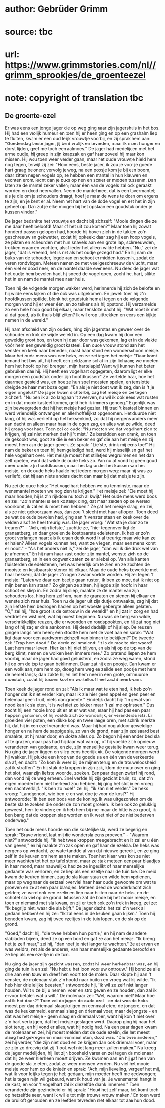 # author: Gebrüder Grimm
# source: tbc
# url: https://www.grimmstories.com/nl//grimm_sprookjes/de_groenteezel
# note: copyright of translation tbc

## De groente-ezel 

Er was eens een jonge jager die op weg ging naar zijn jagershuis in het
bos. Hij had een vrolijk humeur en toen hij er heen ging en op een
grashalm liep te fluiten, kwam er een oud lelijk vrouwtje voorbij, en
zij sprak hem aan: "Goedendag beste jager, jij bent vrolijk en
tevreden, maar ik moet honger en dorst lijden, geef me toch een
aalmoes." De jager had medelijden met het arme oudje, hij greep in zijn
knapzak en gaf haar zoveel hij maar kon missen. Hij wou toen weer verder
gaan, maar het oude vrouwtje hield hem nog tegen, terwijl zij zei:
"Hoor eens, beste jager, ik zou je voor je goede hart graag belonen;
vervolg je weg, na een poosje kom je bij een boom, daar zitten negen
vogels op, ze hebben een mantel in hun klauwen en vechten erom. Richt
dan je buks op hen en schiet er midden tussenin. Dan laten ze de mantel
zeker vallen; maar één van de vogels zal ook geraakt worden en dood
neervallen. Neem de mantel mee, dat is een tovermantel; als je die om je
schouders draagt, hoef je maar de wens te doen om ergens te zijn, en je
bent er al. Neem het hart van de dode vogel en eet het in zijn geheel
op. Dan zul je elke morgen bij het opstaan een goudstuk onder je kussen
vinden."

De jager bedankte het vrouwtje en dacht bij zichzelf: "Mooie dingen die
ze me daar heeft beloofd! Maar of het uit zou komen?" Maar toen hij
zowat honderd passen gelopen had, hoorde hij boven zich in de takken
zo'n geschreeuw en gekwetter, zodat hij opkeek: daar zag hij een hoop
vogels, ze pikten en scheurden met hun snavels aan een grote lap,
schreeuwden, trokken eraan en vochten, alsof ieder het alleen wilde
hebben. "Nu," zei de jager, "dat is vreemd, het is net als het oudje
gezegd had." En hij nam de buks van de schouder, legde aan en schoot er
midden tussenin, zodat de veren rondvlogen. Meteen namen ze met veel
geschreeuw de vlucht, maar één viel er dood neer, en de mantel daalde
eveneens. Nu deed de jager wat het oudje hem bevolen had, hij sneed de
vogel open, zocht het hart, slikte het in en nam de mantel mee naar
huis.

Toen hij de volgende morgen wakker werd, herinnerde hij zich de belofte
en hij wilde eens kijken of die óók was uitgekomen. En jawel: toen hij
z'n hoofdkussen optilde, blonk het goudstuk hem al tegen en de volgende
morgen vond hij er weer één, en zo telkens als hij opstond. Hij
verzamelde zo een hele hoop goud bij elkaar, maar tenslotte dacht hij:
"Wat moet ik met al dat goud, als ik thuis blijf zitten? Ik wil erop
uittrekken en eens een kijkje nemen in de wereld."

Hij nam afscheid van zijn ouders, hing zijn jagerstas en geweer over de
schouder en trok de wijde wereld in. Op een dag kwam hij door een
geweldig groot bos, en toen hij daar door was gekomen, lag er in de
vlakte vóór hem een geweldig groot kasteel. Een oude vrouw stond aan het
venster en keek naar beneden, naast haar stond een wonderschoon meisje.
Maar het oude mens was een heks, en ze zei tegen het meisje: "Daar komt
iemand het bos uit, hij heeft een zeldzame schat in zijn lichaam; we
moeten hem het hoofd op hol brengen, mijn hartelapje! Want wij kunnen
het beter gebruiken dan hij. Hij heeft een vogelhart opgegeten, daarom
ligt er elke morgen een goudstuk onder zijn hoofdkussen!" Ze vertelde
haar, hoe het daarmee gesteld was, en hoe ze hun spel moesten spelen, en
tenslotte dreigde ze haar met boze ogen: "En als je niet doet wat ik
zeg, dan is 't je eigen ongeluk!" De jager kwam dichterbij, zag het
meisje en zei tegen zichzelf: "Nu ben ik al zo lang aan 't zwerven, nu
wil ik ook eens wat rusten en in dat mooie kasteel komen, geld heb ik
immers genoeg." Eigenlijk was zijn beweegreden dat hij het meisje had
gezien. Hij trad 't kasteel binnen en werd vriendelijk ontvangen en
allerhoffelijkst opgenomen. Het duurde niet lang, of hij was verliefd op
het heksenkind, zo, dat hij nergens anders meer aan dacht en alleen maar
haar in de ogen zag, en alles wat ze wilde, deed hij graag voor haar.
Toen zei de oude: "Nu moeten we dat vogelhart zien te krijgen, hij zal
niet merken dat hij 't mist." Ze bereidden een drank, en toen de
gekookt was, goot ze die in een beker en gaf die aan het meisje en zij
moest hem aan de jager geven. Ze sprak: "Liefste, drink mij eens toe!"
Hij nam de beker en toen hij hem geledigd had, werd hij misselijk en gaf
het hele vogelhart over. Het meisje moest het stilletjes wegruimen en
het dan zelf opeten, want dat wilde de oude heks zo. Van nu af vond hij
geen goud meer onder zijn hoofdkussen, maar het lag onder het kussen van
het meisje, en de oude heks haalde het iedere morgen weg: maar hij was
zo verliefd, dat hij aan niets anders dacht dan maar bij dat meisje te
zijn.

Nu zei de oude heks: "Het vogelhart hebben we nu tenminste, maar de
wensmantel moeten we nog zien te krijgen." Het meisje zei: "Die moet
hij maar houden, hij is z'n rijkdom nu toch al kwijt." Het oude mens
werd boos en zei: "Zo'n mantel is een kostelijk ding, dat maar zelden
op de wereld voorkomt, ik zal en ik moet hem hebben." Ze gaf het meisje
slaag, en zei, als ze niet gehoorzaam was, dan zou 't slecht met haar
aflopen. Toen deed ze wat de oude bevolen had, ging aan 't venster
staan en keek over de velden alsof ze heel treurig was. De jager vroeg:
"Wat sta je daar zo te treuren?" - "Ach, mijn liefste," zuchtte ze,
"hier tegenover ligt de granaatberg, en daar groeien de kostbaarste
edelstenen. Ik heb er zo'n groot verlangen naar; als ik eraan denk word
ik al treurig; maar wie kan ze er halen? Alleen vogels kunnen het, want
ze vliegen, maar een mens komt er nooit." - "Als het anders niet is,"
zei de jager, "dan wil ik die druk wel van je afnemen." En hij nam
haar vast onder zijn mantel, wenste zich op de granaatberg, en in een
oogwenk zaten ze er allebei op. Van alle kanten fluisterden de
edelstenen, het was heerlijk om te zien en ze zochten de mooiste en
kostbaarste stenen bij elkaar. Maar de oude heks bewerkte met haar
hekserij, dat de jager z'n ogen zwaar voelde worden. Hij zei tegen 't
meisje: "Laten we daar een beetje gaan rusten, ik ben zo moe, dat ik
niet op mijn benen kan staan." Zo gingen ze zitten, hij legde zijn
hoofd in haar schoot en sliep in. En zodra hij sliep, maakte ze de
mantel van zijn schouders los, hing hem zelf om, nam de granaten en
stenen bij elkaar en wenste zich naar huis. Toen nu de jager uit zijn
dutje ontwaakte, zag hij dat zijn liefste hem bedrogen had en op het
woeste gebergte alleen gelaten. "O," zei hij, "hoe groot is de
ontrouw in de wereld!" en hij zat in zorg en had verdriet en wist niet,
wat hij moest beginnen. Nu was de berg van wilde, verschrikkelijke
reuzen, die er woonden en rondspookten, en hij zat nog niet lang of hij
zag er drie aankomen. Hij deed dadelijk of hij sliep. De reuzen gingen
langs hem heen; één stootte hem met de voet aan en sprak: "Wat ligt
daar voor een aardworm zichzelf van binnen te bekijken?" De tweede zei:
"Trap hem dood!" De derde zei smalend: "'t Is de moeite niet waard!
Laat hem maar leven. Hier kan hij niet blijven, en als hij op de top van
de berg klimt, nemen de wolken hem immers mee." Zo pratend liepen ze
hem voorbij, maar de jager had goed geluisterd, en zodra ze weg waren,
stond hij op om de top te gaan beklimmen. Daar zat hij een poosje. Dan
kwam er een wolk aan, nam hem op, droeg hem weg en zeilde een poosje met
hem de hemel langs; dan zakte hij en liet hem neer in een grote,
ommuurde moestuin, zodat hij tussen kool en wortelloof heel zacht
neerkwam.

Toen keek de jager rond en zei: "Als ik maar wat te eten had, ik heb
zo'n honger dat ik niet verder kan; maar ik zie hier geen appel en geen
peer en helemaal geen fruit, niets dan groente." Eindelijk dacht hij:
"In geval van nood kan ik sla eten, 't is wel niet zo lekker maar 't
zal me opfrissen." Dus zocht hij een mooie krop uit en at er wat van,
maar hij had pas een paar happen genomen, of hij voelde zich zo
wonderlijk; er veranderde iets. Er groeiden vier poten, een dikke kop en
twee lange oren, met schrik merkte hij, dat hij in een ezel veranderd
was. Maar hij had nog aldoor geweldige honger en nu hem de sappige sla,
zo van de grond, naar zijn ezelsaard best smaakte, at hij maar door, en
slokte alles op. Zo begon hij een ander bed sla af te grazen, maar pas
had hij daar wat van op, of hij voelde zich opnieuw veranderen van
gedaante, en zie, zijn menselijke gestalte kwam weer terug. Nu ging de
jager liggen en sliep eens heerlijk uit. De volgende morgen werd hij
wakker. Hij plukte een krop van de goede sla en één van de verkeerde sla
af, en dacht: "Zo kom ik weer bij de mijnen terug en de trouweloosheid
zal ik straffen." En hij stak de kroppen in zijn zak, klom de muur over
en ging het slot, waar zijn liefste woonde, zoeken. Een paar dagen
zwierf hij rond, dan vond hij de weg erheen. Snel verfde hij zijn
gezicht bruin, zo, dat z'n eigen moeder hem niet herkend zou hebben,
hij ging het slot in en vroeg een nachtverblijf. "Ik ben zo moe!" zei
hij, "ik kan niet verder." De heks vroeg: "Landgenoot, wie ben je en
wat doe je voor de kost?" Hij antwoordde: "Ik ben een bode van de
koning. Ik was uitgezonden om de beste sla te zoeken die onder de zon
moet groeien. Ik ben ook zo gelukkig geweest, hem te vinden; en ik heb
hem bij me, maar de hitte is zo groot, ik ben bang dat de kroppen slap
worden en ik weet niet of ze niet bederven onderweg."

Toen het oude mens hoorde van die kostelijke sla, werd ze begerig en
sprak: "Brave vriend, laat mij die wondersla eens proeven." - "Waarom
niet?" antwoordde hij. "ik heb twee kroppen meegebracht en ik zal er u
één van geven," en hij maakte z'n zak open en gaf haar de ezelsla. De
heks was nergens op verdacht, ze watertandde al van dat nieuwe gerecht,
en ze ging zelf in de keuken om hem aan te maken. Toen het klaar was kon
ze niet meer wachten tot het op tafel stond, maar ze stak meteen een
paar blaadjes in haar mond, maar nauwelijks had ze ze ingeslikt of haar
menselijke gedaante was verloren, en ze liep als een ezeltje naar de
tuin toe. De meid kwam de keuken binnen, zag de sla klaar staan en wilde
hem opdienen, maar op weg naar de eetzaal overviel haar haar oude
gewoonte om wat te proeven en ze at een paar blaadjes. Meteen deed de
wonderkracht zich gelden; ze werd ook een ezelin en liep naar buiten
naar de heks, en de schotel sla viel op de grond. Intussen zat de bode
bij het mooie meisje, en toen er niemand met sla kwam, en zij er toch
ook zo'n trek in kreeg, zei ze: "Ik begrijp niet, waar die sla
blijft." De jager dacht: het zal z'n werk al gedaan hebben! en hij
zei: "Ik zal eens in de keuken gaan kijken." Toen hij beneden kwam,
zag hij twee ezeltjes in de tuin lopen, en de sla op de grond.

"Goed," dacht hij, "die twee hebben hun portie," en hij nam de
andere slabladen bijeen, deed ze op een bord en gaf ze aan het meisje.
"Ik breng het je zelf maar," zei hij, "dan hoef je niet langer te
wachten." Ze at ervan en was weldra, net als de anderen, van haar
menselijke gedaante beroofd en ze liep als een ezeltje in de tuin.

Nu ging de jager zijn gezicht wassen, zodat hij weer herkenbaar was, en
hij ging de tuin in en zei: "Nu hebt u het loon voor uw ontrouw." Hij
bond ze alle drie aan een touw en dreef hen voort tot de molen. Daar
klopte hij aan 't venster, de molenaar stak z'n hoofd naar buiten en
vroeg wat hij wilde. "Ik heb hier drie lelijke beesten," antwoordde
hij, "ik wil ze zelf niet langer houden. Wilt u ze bij u nemen, voer en
stro geven en ze houden, dan zal ik ervoor betalen wat u wilt." De
molenaar zei: "Wel, waarom niet? Maar hoe zal ik het doen?" Toen zei
de jager: de oude ezel - en dat was de heks - moest per dag driemaal
slaag krijgen en eenmaal eten; de jongere, en dat was de keukenmeid,
eenmaal slaag en driemaal voer, maar de jongste - en dat was het
meisje - geen slaag en driemaal voer, want hij kon 't niet over z'n
hart verkrijgen, dat het meisje geslagen werd. Daarop ging hij naar het
slot terug, en hij vond er alles, wat hij nodig had. Na een paar dagen
kwam de molenaar en zei, hij moest melden dat de oude ezelin, die het
meest slaag had gekregen en maar eenmaal eten, dood was. "Die twee
anderen," zei hij verder, "die zijn niet dood en ze krijgen dan ook
driemaal voer, maar ze zijn zo droevig dat zij 't ook wel niet lang
meer zullen maken." Nu kreeg de jager medelijden, hij liet zijn
boosheid varen en zei tegen de molenaar dat hij ze weer hierheen moest
drijven. Ze kwamen aan en hij gaf hen van de goede sla te eten, zodat ze
weer mensen werden. Nu viel het mooie meisje voor hem op de knieën en
sprak: "Ach, mijn lieveling, vergeef het mij, wat ik voor lelijks tegen
je heb gedaan, mijn moeder heeft me gedwongen; het is tegen mijn wil
gebeurd, want ik houd van je. Je wensmantel hangt in de kast, en voor
't vogelhart zal ik diezelfde drank innemen." Toen veranderde zijn
gezindheid en hij sprak: "Houd het zelf maar, het komt toch op
hetzelfde neer, want ik wil je tot mijn trouwe vrouw maken." En toen
werd de bruiloft gehouden en ze leefden tevreden met elkaar tot aan hun
dood.
